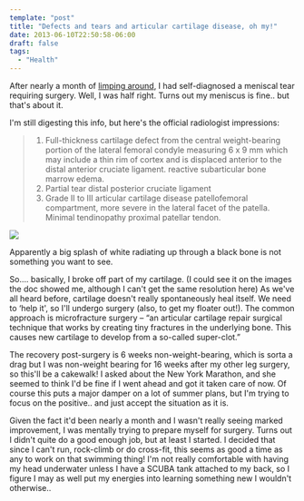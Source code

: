 ```yaml
---
template: "post"
title: "Defects and tears and articular cartilage disease, oh my!"
date: 2013-06-10T22:50:58-06:00
draft: false
tags:
  - "Health"
---
```



After nearly a month of [limping around](/posts/2013-05-27-update-nothing-to-update/), I had self-diagnosed a meniscal tear requiring surgery. Well, I was half right. Turns out my meniscus is fine.. but that's about it. 

I'm still digesting this info, but here's the official radiologist impressions:

>   1. Full-thickness cartilage defect from the central weight-bearing portion of the lateral femoral condyle measuring 6 x 9 mm which may include a thin rim of cortex and is displaced anterior to the distal anterior cruciate ligament. reactive subarticular bone marrow edema.
>   2. Partial tear distal posterior cruciate ligament
>   3. Grade II to III articular cartilage disease patellofemoral compartment, more severe in the lateral facet of the patella. Minimal tendinopathy proximal patellar tendon.

![](media/2013/06/knee1.png)  
  <p id="caption-attachment-4537" class="wp-caption-text">
    Apparently a big splash of white radiating up through a black bone is not something you want to see.
  </p>
</div>

So&#8230;. basically, I broke off part of my cartilage. (I could see it on the images the doc showed me, although I can't get the same resolution here) As we've all heard before, cartilage doesn't really spontaneously heal itself. We need to &#8216;help it', so I'll undergo surgery (also, to get my floater out!). The common approach is microfracture surgery &#8211; &#8220;an articular cartilage repair surgical technique that works by creating tiny fractures in the underlying bone. This causes new cartilage to develop from a so-called super-clot.&#8221;

The recovery post-surgery is 6 weeks non-weight-bearing, which is sorta a drag but I was non-weight bearing for 16 weeks after my other leg surgery, so this'll be a cakewalk! I asked about the New York Marathon, and she seemed to think I'd be fine if I went ahead and got it taken care of now. Of course this puts a major damper on a lot of summer plans, but I'm trying to focus on the positive.. and just accept the situation as it is. 

Given the fact it'd been nearly a month and I wasn't really seeing marked improvement, I was mentally trying to prepare myself for surgery. Turns out I didn't quite do a good enough job, but at least I started. I decided that since I can't run, rock-climb or do cross-fit, this seems as good a time as any to work on that swimming thing! I'm not really comfortable with having my head underwater unless I have a SCUBA tank attached to my back, so I figure I may as well put my energies into learning something new I wouldn't otherwise..